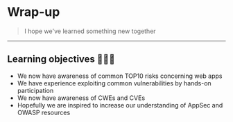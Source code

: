 # Wrap-up

> I hope we've learned something new together

---

## Learning objectives 👩🏽‍🏫

- We now have awareness of common TOP10 risks concerning web apps <!-- .element: style="font-size:0.9em"-->
- We have experience exploiting common vulnerabilities by hands-on participation <!-- .element: style="font-size:0.9em"-->
- We now have awareness of CWEs and CVEs <!-- .element: style="font-size:0.9em"-->
- Hopefully we are inspired to increase our understanding of AppSec and OWASP resources <!-- .element: style="font-size:0.9em"-->

